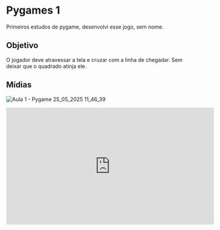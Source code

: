 # Pygames 1
Primeiros estudos de pygame, desenvolvi esse jogo, sem nome.

## Objetivo
O jogador deve atravessar a tela e cruzar com a linha de chegadar.
Sem deixar que o quadrado atinja ele.

## Mídias
![Aula 1 - Pygame 25_05_2025 11_46_39](https://github.com/user-attachments/assets/143ad4e2-f19f-4141-bbae-8297046dbb9e)
<iframe width="560" height="315" src="https://github.com/user-attachments/assets/6f5241ed-f36b-45de-b448-0a0f81192b03" 
title="YouTube video player" frameborder="0" allowfullscreen></iframe>



